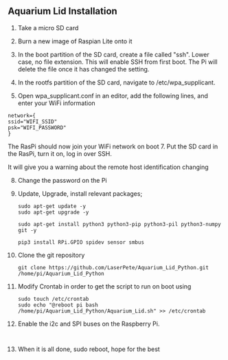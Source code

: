 
Aquarium Lid Installation
-------------------------

1. Take a micro SD card

2. Burn a new image of Raspian Lite onto it

3. In the boot partition of the SD card, create a file called "ssh". Lower case, no file extension.
This will enable SSH from first boot. The Pi will delete the file once it has changed the setting.

4. In the rootfs partition of the SD card, navigate to /etc/wpa_supplicant.

5. Open wpa_supplicant.conf in an editor, add the following lines, and enter your WiFi information

```
network={
ssid="WIFI_SSID"
psk="WIFI_PASSWORD"
}
```

The RasPi should now join your WiFi network on boot
7. Put the SD card in the RasPi, turn it on, log in over SSH.

It will give you a warning about the remote host identification changing

8. Change the password on the Pi

9. Update, Upgrade, install relevant packages;
	```
	sudo apt-get update -y
 	sudo apt-get upgrade -y 

	sudo apt-get install python3 python3-pip python3-pil python3-numpy git -y

	pip3 install RPi.GPIO spidev sensor smbus
	```  

10. Clone the git repository
	```
	git clone https://github.com/LaserPete/Aquarium_Lid_Python.git /home/pi/Aquarium_Lid_Python
	```
11. Modify Crontab in order to get the script to run on boot using 
	```
	sudo touch /etc/crontab
    sudo echo "@reboot pi bash /home/pi/Aquarium_Lid_Python/Aquarium_Lid.sh" >> /etc/crontab
	```

12. Enable the i2c and SPI buses on the Raspberry Pi.
	```
	

12. When it is all done, sudo reboot, hope for the best
